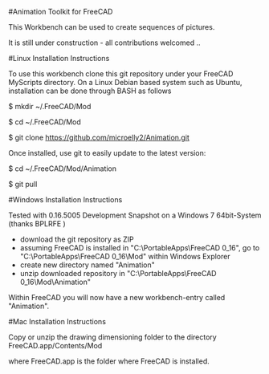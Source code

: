 #Animation Toolkit for FreeCAD

This Workbench can be used to create sequences of pictures.

It is still under construction - all contributions welcomed ..

#Linux Installation Instructions

To use this workbench clone this git repository under your FreeCAD MyScripts directory. On a Linux Debian based system such as Ubuntu, installation can be done through BASH as follows

$ mkdir ~/.FreeCAD/Mod

$ cd ~/.FreeCAD/Mod

$ git clone https://github.com/microelly2/Animation.git

Once installed, use git to easily update to the latest version:

$ cd ~/.FreeCAD/Mod/Animation

$ git pull

#Windows Installation Instructions

Tested with 0.16.5005 Development Snapshot on a Windows 7 64bit-System (thanks BPLRFE )

- download the git repository as ZIP
- assuming FreeCAD is installed in "C:\PortableApps\FreeCAD 0_16", go to "C:\PortableApps\FreeCAD 0_16\Mod" within Windows Explorer
- create new directory named "Animation"
- unzip downloaded repository in "C:\PortableApps\FreeCAD 0_16\Mod\Animation"

Within FreeCAD you will now have a new workbench-entry called "Animation".

#Mac Installation Instructions

Copy or unzip the drawing dimensioning folder to the directory FreeCAD.app/Contents/Mod

where FreeCAD.app is the folder where FreeCAD is installed.



